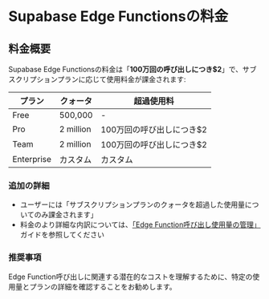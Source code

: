 # Supabase Edge Functionsの料金

## 料金概要

Supabase Edge Functionsの料金は「**100万回の呼び出しにつき$2**」で、サブスクリプションプランに応じて使用料金が課金されます:

| プラン       | クォータ         | 超過使用料                          |
|------------|-----------------|----------------------------------|
| Free       | 500,000         | -                                |
| Pro        | 2 million       | 100万回の呼び出しにつき$2            |
| Team       | 2 million       | 100万回の呼び出しにつき$2            |
| Enterprise | カスタム         | カスタム                           |

### 追加の詳細

- ユーザーには「サブスクリプションプランのクォータを超過した使用量についてのみ課金されます」
- 料金のより詳細な内訳については、[「Edge Function呼び出し使用量の管理」](/docs/guides/platform/manage-your-usage/edge-function-invocations)ガイドを参照してください

### 推奨事項

Edge Function呼び出しに関連する潜在的なコストを理解するために、特定の使用量とプランの詳細を確認することをお勧めします。
